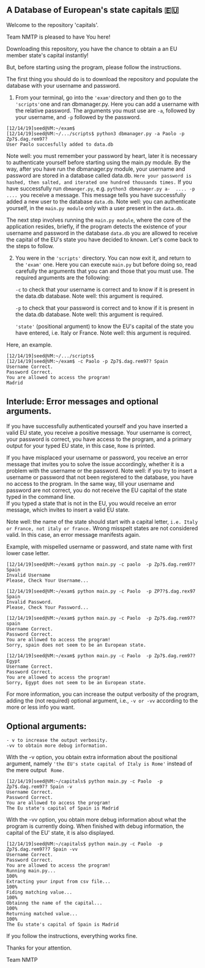 ## A Database of European's state capitals 🇪🇺
Welcome to the repository 'capitals'.

Team NMTP is pleased to have You here!

Downloading this repository, you have the chance to obtain a an EU member state's capital instantly! 

But, before starting using the program, please follow the instructions. 

The first thing you should do is to download the repository and populate the database with your username and password. 

1. From your terminal, go into the ```'exam'```directory and then go to the ```'scripts'```one and ran dbmanager.py.  Here you can add a username with the relative password. The arguments you must use are  ```-a```, followed by your username, and ```-p``` followed by the password. 


```
[12/14/19]seed@VM:~/exam$
[12/14/19]seed@VM:~/.../scripts$ python3 dbmanager.py -a Paolo -p Zp7$.dag.rem97?
User Paolo succesfully added to data.db

```
   Note well: you must remember your password by heart, later it is necessary to authenticate yourself before starting using      the main.py module. By the way, after you have run the dbmanager.py module, your username and password are stored in a          database called data.db. ```Here your password is hashed, then salted, and iterated one hundred thousands times.``` 
   If you have successfully run ```dbmanger.py```, e.g. ```python3 dbmanager.py a-  .... -p .... ```you receive a message. This    message tells you have successfully added a new user to the database ```data.db```. Note well: you can authenticate            yourself, in the ```main.py module``` only with a user present in the ```data.db```. 


The next step involves running the ```main.py module```, where the core of the application resides, briefly, if the program detects the existence of your username and password in the database ```data.db``` you are allowed to receive the capital of the EU's state you have decided to known. Let's come back to the steps to follow. 

2. You were in the ```'scripts'``` directory. You can now exit it, and return to the ```'exam'``` one.  Here you can execute ```main.py``` but before doing so, read carefully the arguments that you can and those that you must use. The required            arguments are the following: 

    ```-c``` to check that your username is correct and to know if it is present in the data.db database. Note well: this           argument is required. 
 
    ```-p``` to check that your password is correct and to know if it is present in the data.db database. Note well: this           argument is required. 

   ```'state'``` (positional argument)  to know the EU's capital of the state you have entered, i.e. Italy or France. Note        well: this argument is required. 
 
 Here, an example. 
 
 ```
[12/14/19]seed@VM:~/.../scripts$  
[12/14/19]seed@VM:~/exam$ -c Paolo -p Zp7$.dag.rem97? Spain
Username Correct.
Password Correct.
You are allowed to access the program!
Madrid
 ```
   
## Interlude: Error messages and optional arguments.

If you have successfully authenticated yourself and you have inserted a valid EU state, you receive a positive message. Your username is correct, your password is correct, you have access to the program,  and a primary output for your typed EU state, in this case, ```Rome``` is printed. 

If you have misplaced your username or password, you receive an error message that invites you to solve the issue accordingly, whether it is a problem with the username or the password. Note well: if you try to insert a username or password that not been registered to the database, you have no access to the program. In the same way, till your username and password are not correct, you do not receive the EU capital of the state typed in the command line.  
If you typed a state that is not in the EU, you would receive an error message, which invites to insert a valid EU state. 

  Note well: the name of the state should start with a capital letter, ```i.e. Italy or France, not italy or france.``` Wrong   misspelt states are not considered valid. In this case, an error message manifests again.

Example, with mispelled username or password, and state name with first lower case letter.  

 ```
[12/14/19]seed@VM:~/exam$ python main.py -c paolo  -p Zp7$.dag.rem97? Spain 
Invalid Username
Please, Check Your Username...

[12/14/19]seed@VM:~/exam$ python main.py -c Paolo  -p ZP7?$.dag.rex97 Spain 
Invalid Password.
Please, Check Your Password...

[12/14/19]seed@VM:~/exam$ python main.py -c Paolo  -p Zp7$.dag.rem97? spain 
Username Correct.
Password Correct.
You are allowed to access the program!
Sorry, spain does not seem to be an European state.

[12/14/19]seed@VM:~/exam$ python main.py -c Paolo  -p Zp7$.dag.rem97? Egypt 
Username Correct.
Password Correct.
You are allowed to access the program!
Sorry, Egypt does not seem to be an European state.

 ```

For more information, you can increase the output verbosity of the program, adding the (not required) optional argument, i.e., ```-v or -vv``` according to the more or less info you want. 
    
## Optional arguments: 

    - v to increase the output verbosity. 
    -vv to obtain more debug information. 

With the -v option, you obtain extra information about the positional argument, namely ```'the EU's state capital of Italy is Rome'```  instead of the mere output ``` Rome.``` 

``` 
[12/14/19]seed@VM:~/capitals$ python main.py -c Paolo  -p Zp7$.dag.rem97? Spain -v  
Username Correct.
Password Correct.
You are allowed to access the program!
The Eu state's capital of Spain is Madrid

``` 
With the -vv option, you obtain more debug information about what the program is currently doing. When finished with debug information, the capital of the EU' state, it is also displayed. 

``` 
[12/14/19]seed@VM:~/capitals$ python main.py -c Paolo  -p Zp7$.dag.rem97?7 Spain -vv
Username Correct.
Password Correct.
You are allowed to access the program!
Running main.py...
100% 
Extracting your input from csv file...
100%
Fiding matching value...
100%
Obtainng the name of the capital...
100%
Returning matched value...
100%
The Eu state's capital of Spain is Madrid

``` 

If you follow the instructions, everything works fine. 

Thanks for your attention.

Team NMTP


